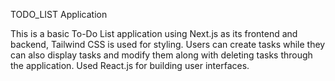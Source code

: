 TODO_LIST Application

This is a basic To-Do List application using Next.js as its frontend and backend, Tailwind CSS is used for styling. Users can create tasks while they can also display tasks and modify them along with deleting tasks through the application. Used React.js for building user interfaces.
